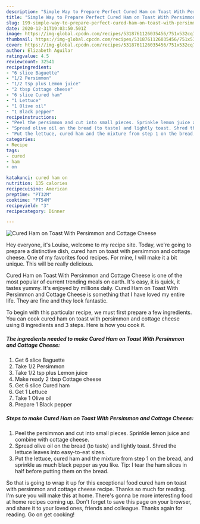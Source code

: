 ```yaml
---
description: "Simple Way to Prepare Perfect Cured Ham on Toast With Persimmon and Cottage Cheese"
title: "Simple Way to Prepare Perfect Cured Ham on Toast With Persimmon and Cottage Cheese"
slug: 199-simple-way-to-prepare-perfect-cured-ham-on-toast-with-persimmon-and-cottage-cheese
date: 2020-12-31T19:03:50.501Z
image: https://img-global.cpcdn.com/recipes/5318761126035456/751x532cq70/cured-ham-on-toast-with-persimmon-and-cottage-cheese-recipe-main-photo.jpg
thumbnail: https://img-global.cpcdn.com/recipes/5318761126035456/751x532cq70/cured-ham-on-toast-with-persimmon-and-cottage-cheese-recipe-main-photo.jpg
cover: https://img-global.cpcdn.com/recipes/5318761126035456/751x532cq70/cured-ham-on-toast-with-persimmon-and-cottage-cheese-recipe-main-photo.jpg
author: Elizabeth Aguilar
ratingvalue: 4.5
reviewcount: 32541
recipeingredient:
- "6 slice Baguette"
- "1/2 Persimmon"
- "1/2 tsp plus Lemon juice"
- "2 tbsp Cottage cheese"
- "6 slice Cured ham"
- "1 Lettuce"
- "1 Olive oil"
- "1 Black pepper"
recipeinstructions:
- "Peel the persimmon and cut into small pieces. Sprinkle lemon juice and combine with cottage cheese."
- "Spread olive oil on the bread (to taste) and lightly toast. Shred the lettuce leaves into easy-to-eat sizes."
- "Put the lettuce, cured ham and the mixture from step 1 on the bread, and sprinkle as much black pepper as you like. Tip: I tear the ham slices in half before putting them on the bread."
categories:
- Recipe
tags:
- cured
- ham
- on

katakunci: cured ham on 
nutrition: 135 calories
recipecuisine: American
preptime: "PT32M"
cooktime: "PT54M"
recipeyield: "3"
recipecategory: Dinner

---
```



![Cured Ham on Toast With Persimmon and Cottage Cheese](https://img-global.cpcdn.com/recipes/5318761126035456/751x532cq70/cured-ham-on-toast-with-persimmon-and-cottage-cheese-recipe-main-photo.jpg)

Hey everyone, it's Louise, welcome to my recipe site. Today, we're going to prepare a distinctive dish, cured ham on toast with persimmon and cottage cheese. One of my favorites food recipes. For mine, I will make it a bit unique. This will be really delicious.

Cured Ham on Toast With Persimmon and Cottage Cheese is one of the most popular of current trending meals on earth. It's easy, it is quick, it tastes yummy. It's enjoyed by millions daily. Cured Ham on Toast With Persimmon and Cottage Cheese is something that I have loved my entire life. They are fine and they look fantastic.




To begin with this particular recipe, we must first prepare a few ingredients. You can cook cured ham on toast with persimmon and cottage cheese using 8 ingredients and 3 steps. Here is how you cook it.

<!--inarticleads1-->

##### The ingredients needed to make Cured Ham on Toast With Persimmon and Cottage Cheese:

1. Get 6 slice Baguette
1. Take 1/2 Persimmon
1. Take 1/2 tsp plus Lemon juice
1. Make ready 2 tbsp Cottage cheese
1. Get 6 slice Cured ham
1. Get 1 Lettuce
1. Take 1 Olive oil
1. Prepare 1 Black pepper




<!--inarticleads2-->

##### Steps to make Cured Ham on Toast With Persimmon and Cottage Cheese:

1. Peel the persimmon and cut into small pieces. Sprinkle lemon juice and combine with cottage cheese.
1. Spread olive oil on the bread (to taste) and lightly toast. Shred the lettuce leaves into easy-to-eat sizes.
1. Put the lettuce, cured ham and the mixture from step 1 on the bread, and sprinkle as much black pepper as you like. Tip: I tear the ham slices in half before putting them on the bread.




So that is going to wrap it up for this exceptional food cured ham on toast with persimmon and cottage cheese recipe. Thanks so much for reading. I'm sure you will make this at home. There's gonna be more interesting food at home recipes coming up. Don't forget to save this page on your browser, and share it to your loved ones, friends and colleague. Thanks again for reading. Go on get cooking!
